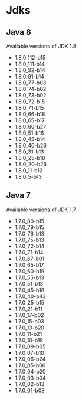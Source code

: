 # Jdks

## Java 8

Available versions of JDK 1.8

- 1.8.0_112-b15
- 1.8.0_111-b14
- 1.8.0_92-b14
- 1.8.0_91-b14
- 1.8.0_77-b03
- 1.8.0_74-b02
- 1.8.0_73-b02
- 1.8.0_72-b15
- 1.8.0_71-b15
- 1.8.0_66-b18
- 1.8.0_65-b17
- 1.8.0_60-b27
- 1.8.0_51-b16
- 1.8.0_45-b14
- 1.8.0_40-b26
- 1.8.0_31-b13
- 1.8.0_25-b18
- 1.8.0_20-b26
- 1.8.0_11-b12
- 1.8.0_5-b13

## Java 7

Available versions of JDK 1.7

- 1.7.0_80-b15
- 1.7.0_79-b15
- 1.7.0_76-b13
- 1.7.0_75-b13
- 1.7.0_72-b14
- 1.7.0_71-b14
- 1.7.0_67-b01
- 1.7.0_65-b17
- 1.7.0_60-b19
- 1.7.0_55-b13
- 1.7.0_51-b13
- 1.7.0_45-b18
- 1.7.0_40-b43
- 1.7.0_25-b15
- 1.7.0_21-b11
- 1.7.0_17-b02
- 1.7.0_15-b03
- 1.7.0_13-b20
- 1.7.0_11-b21
- 1.7.0_10-b18
- 1.7.0_09-b05
- 1.7.0_07-b10
- 1.7.0_06-b24
- 1.7.0_05-b06
- 1.7.0_04-b20
- 1.7.0_03-b04
- 1.7.0_02-b13
- 1.7.0_01-b08
